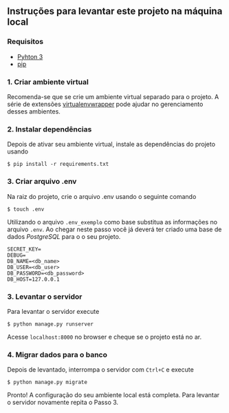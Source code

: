 ## Instruções para levantar este projeto na máquina local

### Requisitos
- [Pyhton 3](https://www.python.org/downloads/)
- [pip](https://pypi.org/project/pip/)

### 1. Criar ambiente virtual
Recomenda-se que se crie um ambiente virtual separado para o projeto. A série de extensões [virtualenvwrapper](https://virtualenvwrapper.readthedocs.io/en/latest/) pode ajudar no gerenciamento desses ambientes.

### 2. Instalar dependências
Depois de ativar seu ambiente virtual, instale as dependências do projeto usando
```
$ pip install -r requirements.txt
```
### 3. Criar arquivo .env

Na raiz do projeto, crie o arquivo .env usando o seguinte comando

```
$ touch .env
```
Utilizando o arquivo `.env_exemplo` como base substitua as informações no arquivo `.env`. Ao chegar neste passo você já deverá ter criado uma base de dados _PostgreSQL_ para o o seu projeto.

```
SECRET_KEY=
DEBUG=
DB_NAME=<db_name>
DB_USER=<db_user>
DB_PASSWORD=<db_password>
DB_HOST=127.0.0.1
```
### 3. Levantar o servidor

Para levantar o servidor execute
```
$ python manage.py runserver
```
Acesse `localhost:8000` no browser e cheque se o projeto está no ar.

### 4. Migrar dados para o banco

Depois de levantado, interrompa o servidor com `Ctrl+C` e execute
```
$ python manage.py migrate
```
Pronto! A configuração do seu ambiente local está completa. Para levantar o servidor novamente repita o Passo 3.
